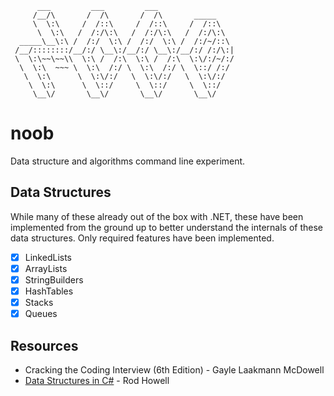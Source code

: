 ```
      ___         ___         ___
     /__/\       /  /\       /  /\       _____
     \  \:\     /  /::\     /  /::\     /  /::\
      \  \:\   /  /:/\:\   /  /:/\:\   /  /:/\:\
  _____\__\:\ /  /:/  \:\ /  /:/  \:\ /  /:/~/::\
 /__/::::::::/__/:/ \__\:/__/:/ \__\:/__/:/ /:/\:|
 \  \:\~~\~~\\  \:\ /  /:\  \:\ /  /:\  \:\/:/~/:/
  \  \:\  ~~~ \  \:\  /:/ \  \:\  /:/ \  \::/ /:/
   \  \:\      \  \:\/:/   \  \:\/:/   \  \:\/:/
    \  \:\      \  \::/     \  \::/     \  \::/
     \__\/       \__\/       \__\/       \__\/
```

# noob
Data structure and algorithms command line experiment.

## Data Structures
While many of these already out of the box with .NET, these have been implemented from the ground up to better understand the internals of these data structures. Only required features have been implemented.
- [x] LinkedLists
- [x] ArrayLists
- [x] StringBuilders
- [x] HashTables
- [x] Stacks
- [x] Queues

## Resources
- Cracking the Coding Interview (6th Edition) - Gayle Laakmann McDowell
- [Data Structures in C#](https://cis300.cs.ksu.edu/) - Rod Howell
